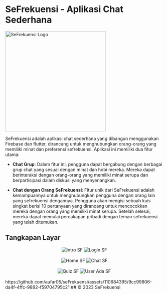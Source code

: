 # SeFrekuensi - Aplikasi Chat Sederhana

<img width="320" height="320" alt="SeFrekuensi Logo" src="[https://example.com/sefrekuensi_logo.png](https://github.com/aufar05/flutter_kawan_amalan/assets/110684395/4b1102b6-f4a9-4eed-b587-7e799dfc6496)">

SeFrekuensi adalah aplikasi chat sederhana yang dibangun menggunakan Firebase dan flutter, dirancang untuk menghubungkan orang-orang yang memiliki minat dan preferensi sefrekuensi. Aplikasi ini memiliki dua fitur utama:

- **Chat Grup**: Dalam fitur ini, pengguna dapat bergabung dengan berbagai grup chat yang sesuai dengan minat dan hobi mereka. Mereka dapat berinteraksi dengan orang-orang yang memiliki minat serupa dan berpartisipasi dalam diskusi yang menyenangkan.

- **Chat dengan Orang SeFrekuensi**: Fitur unik dari SeFrekuensi adalah kemampuannya untuk menghubungkan pengguna dengan orang lain yang sefrekuensi dengannya. Pengguna akan mengisi sebuah kuis singkat berisi 10 pertanyaan yang dirancang untuk mencocokkan mereka dengan orang yang memiliki minat serupa. Setelah selesai, mereka dapat memulai percakapan pribadi dengan teman sefrekuensi yang telah ditemukan.

## Tangkapan Layar

<div align="center">
   <img alt="Intro SF" src="[https://github.com/aufar05/seFrekuensi/assets/110684395/9cc99806-da4f-4ffc-9892-f59704795c21](https://github.com/aufar05/seFrekuensi/assets/110684395/9cc99806-da4f-4ffc-9892-f59704795c21)">
  <img alt="Login SF" src="[https://github.com/aufar05/seFrekuensi/assets/110684395/d9076a3c-340d-49ad-9b34-73b7e8ae4de3](https://github.com/aufar05/seFrekuensi/assets/110684395/d9076a3c-340d-49ad-9b34-73b7e8ae4de3)">
</div>
<br>
<div align="center">
  <img alt="Home SF" src="[https://github.com/aufar05/seFrekuensi/assets/110684395/e495f155-d411-46f8-9dc8-ac4a989abd81](https://github.com/aufar05/seFrekuensi/assets/110684395/e495f155-d411-46f8-9dc8-ac4a989abd81)">
 <img alt="Chat SF" src="[https://github.com/aufar05/seFrekuensi/assets/110684395/6c01be8c-58b7-4f58-a121-0df18256a49d](https://github.com/aufar05/seFrekuensi/assets/110684395/6c01be8c-58b7-4f58-a121-0df18256a49d)">
</div>
<br>
<div align="center">
   <img alt="Quiz SF" src="[https://github.com/aufar05/seFrekuensi/assets/110684395/e8f6d9c3-86e6-45eb-9140-dbadfc5f45b1](https://github.com/aufar05/seFrekuensi/assets/110684395/e8f6d9c3-86e6-45eb-9140-dbadfc5f45b1)">
  <img alt="User Ada SF" src="[https://github.com/aufar05/seFrekuensi/assets/110684395/bb7af3db-4f13-4c78-8bd7-8f2de9a65f54](https://github.com/aufar05/seFrekuensi/assets/110684395/bb7af3db-4f13-4c78-8bd7-8f2de9a65f54)">
</div>
<br>
https://github.com/aufar05/seFrekuensi/assets/110684395/9cc99806-da4f-4ffc-9892-f59704795c21
## 
© 2023 SeFrekuensi
